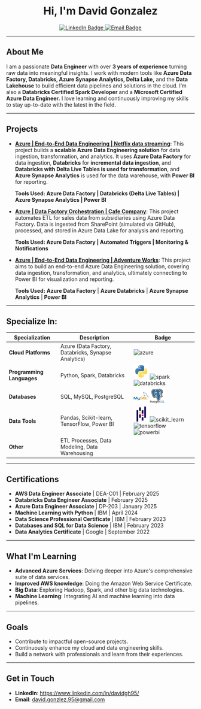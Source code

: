 <h1 align="center">Hi, I'm David Gonzalez</h1>

<div align="center">
  <a href="https://www.linkedin.com/in/davidgh95/">
    <img src="https://img.shields.io/static/v1?label=LinkedIn&message=Profile&color=blue&labelColor=d3d3d3" alt="LinkedIn Badge"/>
  </a>
  <a href="https://mail.google.com/mail/?view=cm&to=david.gonzalez.95@gmail.com" target="_blank">
    <img src="https://img.shields.io/static/v1?label=Contact&message=Email&color=ea4c46&labelColor=d3d3d3" alt="Email Badge"/>
  </a>
</div>

---

## **About Me**

I am a passionate **Data Engineer** with over **3 years of experience** turning raw data into meaningful insights. I work with modern tools like **Azure Data Factory, Databricks, Azure Synapse Analytics, Delta Lake,** and the **Data Lakehouse** to build efficient data pipelines and solutions in the cloud. I’m also a **Databricks Certified Spark Developer** and a **Microsoft Certified Azure Data Engineer.** I love learning and continuously improving my skills to stay up-to-date with the latest in the field.

---

## **Projects**

- [**Azure | End-to-End Data Engineering | Netflix data streaming**](https://github.com/davidgonzalez95/Azure_Project_03_End-to-End-Data-Engineering_NetflixContent): This project builds a **scalable Azure Data Engineering solution** for data ingestion, transformation, and analytics. It uses **Azure Data Factory** for data ingestion, **Databricks** for **incremental data ingestion**, and **Databricks with Delta Live Tables is used for transformation**, and **Azure Synapse Analytics** is used for the data warehouse, with **Power BI** for reporting.

  **Tools Used: Azure Data Factory | Databricks (Delta Live Tables) | Azure Synapse Analytics | Power BI**
  
- [**Azure | Data Factory Orchestration | Cafe Company**](https://github.com/davidgonzalez95/Azure_Project-02_Data-Factory-Orchestration_CafeCompany): This project automates ETL for sales data from subsidiaries using Azure Data Factory. Data is ingested from SharePoint (simulated via GitHub), processed, and stored in Azure Data Lake for analysis and reporting.
  
  **Tools Used: Azure Data Factory | Automated Triggers | Monitoring & Notifications**

- [**Azure | End-to-End Data Engineering | Adventure Works**](https://github.com/davidgonzalez95/Azure_Project_01_End-to-End-Data-Engineering_AdventureWorks): This project aims to build an end-to-end Azure Data Engineering solution, covering data ingestion, transformation, and analytics, ultimately connecting to Power BI for visualization and reporting.

  **Tools Used:** **Azure Data Factory** | **Azure Databricks** | **Azure Synapse Analytics** | **Power BI**
  
---

## Specialize In:

| **Specialization**            | Description                                         | **Badge**                              |
| ------------------------------| ----------------------------------------------------| ---------------------------------------|
| **Cloud Platforms**           | Azure (Data Factory, Databricks, Synapse Analytics) | <img src="https://www.vectorlogo.zone/logos/microsoft_azure/microsoft_azure-icon.svg" alt="azure" width="40" height="40" style="border: none;"/> |
| **Programming Languages**     | Python, Spark, Databricks                           | <img src="https://raw.githubusercontent.com/devicons/devicon/master/icons/python/python-original.svg" alt="python" width="40" height="40" style="border: none;"/> <img src="https://upload.wikimedia.org/wikipedia/commons/f/f3/Apache_Spark_logo.svg" alt="spark" width="40" height="40" style="border: none;"/> <img src="https://upload.wikimedia.org/wikipedia/commons/6/63/Databricks_Logo.png" alt="databricks" width="65" height="40" style="border: none;"/>|
| **Databases**                 | SQL, MySQL, PostgreSQL                               | <img src="https://raw.githubusercontent.com/devicons/devicon/master/icons/mysql/mysql-original-wordmark.svg" alt="mysql" width="40" height="40" style="border: none;"/> <img src="https://raw.githubusercontent.com/devicons/devicon/master/icons/postgresql/postgresql-original-wordmark.svg" alt="postgresql" width="40" height="40" style="border: none;"/> |
| **Data Tools**                | Pandas, Scikit-learn, TensorFlow, Power BI          | <img src="https://raw.githubusercontent.com/devicons/devicon/2ae2a900d2f041da66e950e4d48052658d850630/icons/pandas/pandas-original.svg" alt="pandas" width="40" height="40" style="border: none;"/> <img src="https://upload.wikimedia.org/wikipedia/commons/0/05/Scikit_learn_logo_small.svg" alt="scikit_learn" width="40" height="40" style="border: none;"/> <img src="https://www.vectorlogo.zone/logos/tensorflow/tensorflow-icon.svg" alt="tensorflow" width="40" height="40" style="border: none;"/> <img src="https://www.vectorlogo.zone/logos/microsoft_powerbi/microsoft_powerbi-icon.svg" alt="powerbi" width="40" height="40" style="border: none;"/> |
| **Other**                     | ETL Processes, Data Modeling, Data Warehousing      |                                        |

---

## **Certifications**

- **AWS Data Engineer Associate** | DEA-C01 | February 2025
- **Databricks Data Engineer Associate** | February 2025
- **Azure Data Engineer Associate** | DP-203 | January 2025
- **Machine Learning with Python** | IBM | April 2024
- **Data Science Professional Certificate** | IBM | February 2023
- **Databases and SQL for Data Science** | IBM | February 2023
- **Data Analytics Certificate** | Google | September 2022

---

## **What I'm Learning**

- **Advanced Azure Services**: Delving deeper into Azure's comprehensive suite of data services.
- **Improved AWS knowledge**: Doing the Amazon Web Service Certificate.
- **Big Data**: Exploring Hadoop, Spark, and other big data technologies.
- **Machine Learning**: Integrating AI and machine learning into data pipelines.

---

## **Goals**

- Contribute to impactful open-source projects.
- Continuously enhance my cloud and data engineering skills.
- Build a network with professionals and learn from their experiences.

---

## **Get in Touch**

- **LinkedIn**: https://www.linkedin.com/in/davidgh95/
- **Email**: david.gonzlez.95@gmail.com
